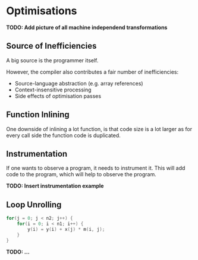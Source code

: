 # Optimisations

**TODO: Add picture of all machine independend transformations**

## Source of Inefficiencies

A big source is the programmer itself.

However, the compiler also contributes a fair number of inefficiencies:

* Source-language abstraction (e.g. array  references)
* Context-insensitive processing
* Side effects of optimisation passes

## Function Inlining

One downside of inlining a lot function, is that code size is a lot larger as for every call side the function code is duplicated.

## Instrumentation

If one wants to observe a program, it needs to instrument it. This will add code to the program, which will help to observe the program.

**TODO: Insert instrumentation example**

## Loop Unrolling

```c
for(j = 0; j < n2; j++) {
	for(i = 0; i < n1; i++) {
        y(i) = y(i) + x(j) * m(i, j);
    }
}
```

**TODO: ...**
